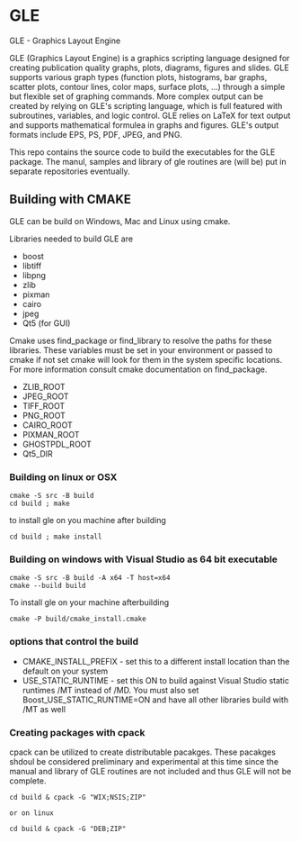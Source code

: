# GLE
GLE - Graphics Layout Engine

GLE (Graphics Layout Engine) is a graphics scripting language designed for creating publication quality graphs, plots, diagrams, figures and slides. GLE supports various graph types (function plots, histograms, bar graphs, scatter plots, contour lines, color maps, surface plots, ...) through a simple but flexible set of graphing commands. More complex output can be created by relying on GLE's scripting language, which is full featured with subroutines, variables, and logic control. GLE relies on LaTeX for text output and supports mathematical formulea in graphs and figures. GLE's output formats include EPS, PS, PDF, JPEG, and PNG.

This repo contains the source code to build the executables for the GLE package.  The manul, samples and library of gle routines are (will be) put in separate repositories eventually.  

## Building with CMAKE

GLE can be build on Windows, Mac and Linux using cmake.

Libraries needed to build GLE are

* boost
* libtiff
* libpng
* zlib
* pixman
* cairo
* jpeg
* Qt5 (for GUI)

Cmake uses find_package or find_library to resolve the paths for these libraries.  These variables must be set in your environment or passed to cmake if not set cmake will look for them in the system specific locations.  For more information consult cmake documentation on find_package.  

* ZLIB_ROOT
* JPEG_ROOT
* TIFF_ROOT
* PNG_ROOT
* CAIRO_ROOT
* PIXMAN_ROOT
* GHOSTPDL_ROOT
* Qt5_DIR

### Building on linux or OSX

	cmake -S src -B build
	cd build ; make

to install gle on you machine after building

	cd build ; make install

### Building on windows with Visual Studio as 64 bit executable

	cmake -S src -B build -A x64 -T host=x64
	cmake --build build

To install gle on your machine afterbuilding

	cmake -P build/cmake_install.cmake

### options that control the build

 * CMAKE_INSTALL_PREFIX - set this to a different install location than the default on your system
 * USE_STATIC_RUNTIME - set this ON to build against Visual Studio static runtimes /MT instead of /MD.  You must also set Boost_USE_STATIC_RUNTIME=ON and have all other libraries build with /MT as well

### Creating packages with cpack

cpack can be utilized to create distributable pacakges.  These pacakges shdoul be considered preliminary and experimental at this time since the manual and library of GLE routines are not included and thus GLE will not be complete.


	cd build & cpack -G "WIX;NSIS;ZIP"

	or on linux

	cd build & cpack -G "DEB;ZIP"


